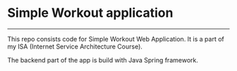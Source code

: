 # Simple Workout application
***

This repo consists code for Simple Workout Web Application. It is a part of 
my ISA (Internet Service Architecture Course).

The backend part of the app is build with Java Spring framework.